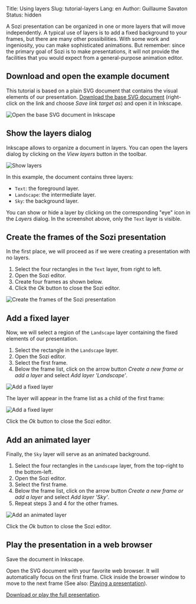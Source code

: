 Title: Using layers
Slug: tutorial-layers
Lang: en
Author: Guillaume Savaton
Status: hidden


A Sozi presentation can be organized in one or more layers that will
move independently.
A typical use of layers is to add a fixed background to your frames,
but there are many other possibilities.
With some work and ingeniosity, you can make sophisticated animations.
But remember: since the primary goal of Sozi is to make presentations,
it will not provide the facilities that you would expect from a general-purpose
animation editor.

Download and open the example document
--------------------------------------

This tutorial is based on a plain SVG document that contains the visual elements of our presentation.
[Download the base SVG document](|filename|/images/tutorial-layers/sozi-layers-tutorial-base.svg)
(right-click on the link and choose *Save link target as*) and open it in Inkscape.

![Open the base SVG document in Inkscape](|filename|/images/tutorial-layers/sozi-layers-tutorial-screenshot-01.png)


Show the layers dialog
----------------------

Inkscape allows to organize a document in layers.
You can open the layers dialog by clicking on the *View layers* button in the toolbar.

![Show layers](|filename|/images/tutorial-layers/sozi-layers-tutorial-screenshot-02.png)

In this example, the document contains three layers:

* `Text`: the foreground layer.
* `Landscape`: the intermediate layer.
* `Sky`: the background layer.

You can show or hide a layer by clicking on the corresponding "eye" icon in the *Layers* dialog.
In the screenshot above, only the `Text` layer is visible.

Create the frames of the Sozi presentation
------------------------------------------

In the first place, we will proceed as if we were creating a presentation with no layers.

1. Select the four rectangles in the `Text` layer, from right to left.
2. Open the Sozi editor.
3. Create four frames as shown below.
4. Click the *Ok* button to close the Sozi editor.

![Create the frames of the Sozi presentation](|filename|/images/tutorial-layers/sozi-layers-tutorial-screenshot-03.png)


Add a fixed layer
-----------------

Now, we will select a region of the `Landscape` layer containing the fixed elements of our presentation.

1. Select the rectangle in the `Landscape` layer.
2. Open the Sozi editor.
3. Select the first frame.
4. Below the frame list, click on the arrow button *Create a new frame or add a layer* and select *Add layer 'Landscape'*.

![Add a fixed layer](|filename|/images/tutorial-layers/sozi-layers-tutorial-screenshot-04.png)

The layer will appear in the frame list as a child of the first frame:

![Add a fixed layer](|filename|/images/tutorial-layers/sozi-layers-tutorial-screenshot-05.png)

Click the *Ok* button to close the Sozi editor.


Add an animated layer
---------------------

Finally, the `Sky` layer will serve as an animated background.

1. Select the four rectangles in the `Landscape` layer, from the top-right to the bottom-left.
2. Open the Sozi editor.
3. Select the first frame.
4. Below the frame list, click on the arrow button *Create a new frame or add a layer* and select *Add layer 'Sky'*.
5. Repeat steps 3 and 4 for the other frames.

![Add an animated layer](|filename|/images/tutorial-layers/sozi-layers-tutorial-screenshot-06.png)

Click the *Ok* button to close the Sozi editor.


Play the presentation in a web browser
--------------------------------------

Save the document in Inkscape.

Open the SVG document with your favorite web browser.
It will automatically focus on the first frame.
Click inside the browser window to move to the next frame
(See also: [Playing a presentation](|filename|play.md)).

[Download or play the full presentation](|filename|/images/tutorial-layers/sozi-layers-tutorial-full.svg).
